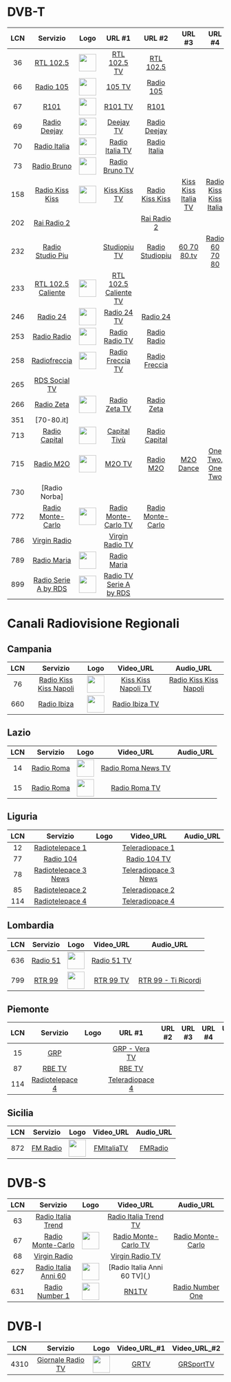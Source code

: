 <h1>DVB-T</h1>

|LCN|Servizio|Logo|URL #1|URL #2|URL #3|URL #4|URL #5|
|:-:|:-:|:-:|:-:|:-:|:-:|:-:|:-:|
|36|[RTL 102.5](http://www.rtl.it/)|<img width="40" src="https://cloud.rtl.it/assets/play.rtl.it/2.1.5/img/broadcaster/TV/1.svg"/>|[RTL 102.5 TV](https://dd782ed59e2a4e86aabf6fc508674b59.msvdn.net/live/S97044836/tbbP8T1ZRPBL/playlist.m3u8)|[RTL 102.5](https://dd782ed59e2a4e86aabf6fc508674b59.msvdn.net/live/S97044836/WjpMtPyNjHwj/playlist.m3u8)|
|66|[Radio 105](http://www.105.net/)|<img width="40" src="https://www.105.net/images/logos/3/logo_colored.jpg?v=1722512149810"/>|[105 TV](https://live03-col.msr.cdn.mediaset.net/live/ch-ec/ec-clr.isml/manifest.mpd)|[Radio 105](https://icy.unitedradio.it/Radio105.aac)|
|67|[R101](http://www.r101.it/)|<img width="40" src="https://www.r101.it/images/logos/7/logo_black.jpg?v=1722512155622"/>|[R101 TV](https://live03-col.msr.cdn.mediaset.net/live/ch-er/er-clr.isml/manifest.mpd)|[R101](http://icecast.unitedradio.it/r101)|
|69|[Radio Deejay](http://www.deejay.it/)|<img width="40" src="https://images.sftcdn.net/images/t_app-icon-m/p/fc564879-3a5c-4202-8534-2ea1b3a23c6a/1285998601/radio-deejay-logo"/>|[Deejay TV](https://4c4b867c89244861ac216426883d1ad0.msvdn.net/live/S85984808/sMO0tz9Sr2Rk/playlist.m3u8)|[Radio Deejay](https://4c4b867c89244861ac216426883d1ad0.msvdn.net/radiodeejay/radiodeejay/play1.m3u8)|
|70|[Radio Italia](http://www.radioitalia.it/)|<img width="40" src="https://www.radioitalia.it/images/player_radioitalia.jpg"/>|[Radio Italia TV](https://radioitaliatv.akamaized.net/hls/live/2093117/RadioitaliaTV/stream01/streamPlaylist.m3u8)|[Radio Italia](https://radioitaliasmi.akamaized.net/hls/live/2093120/RISMI/stream01/streamPlaylist.m3u8)|
|73|[Radio Bruno](https://www.radiobruno.it/)|<img width="40" src="https://www.radiobruno.it/wp-content/uploads/2017/10/logo-296-180-black.png"/>|[Radio Bruno TV](https://stream4.xdevel.com/video0s975758-473/stream/chunks.m3u8)|[ ]()|
|158|[Radio Kiss Kiss](http://www.kisskiss.it/)|<img width="40" src="https://kisskiss.it/wp-content/uploads/2021/02/logo_kisskiss.png.webp"/>|[Kiss Kiss TV](https://kk.fluid.stream/KKMulti/smil:KissKissTV.smil/playlist_slita.m3u8?FLID=1)|[Radio Kiss Kiss](https://kisskiss.fluidstream.eu/KissKiss.aac)|[Kiss Kiss Italia TV](https://kk.fluid.stream/KKTV01/livestream/playlist.m3u8?FLID=1)|[Radio Kiss Kiss Italia](https://kisskiss.fluidstream.eu/KKItalia.aac)|
|202|[Rai Radio 2](http://www.radio2.rai.it/)|||[Rai Radio 2](https://8e7439fdb1694c8da3a0fd63e4dda518.msvdn.net/radiodue1/hls/playlist_mo.m3u8)|
|232|[Radio Studio Piu](https://www.studiopiu.net)||[Studiopiu TV](https://5a1178b42cc03.streamlock.net/studiopiutv/studiopiutv/playlist.m3u8)|[Radio Studiopiu](https://ice.studiopiu.net/rete.aac)|[60 70 80.tv](https://5a1178b42cc03.streamlock.net/607080stream/607080stream/playlist.m3u8)|[Radio 60 70 80](https://ice.studiopiu.net/607080.aac)|
|233|[RTL 102.5 Caliente](https://play.rtl.it/live/44/rtl-1025-caliente-tv/)|<img width="40" src="https://cloud.rtl.it/assets/play.rtl.it/2.1.5/img/broadcaster/TV/44.svg"/>|[RTL 102.5 Caliente TV](https://dd782ed59e2a4e86aabf6fc508674b59.msvdn.net/live/S8448465/zTYa1Z5Op9ue/playlist.m3u8)||
|246|[Radio 24](http://www.radio24.it/)|<img width="40" src="https://i2.res.24o.it/radio24/assets/img/Radio24/_Immagini/2023/08/RADIO24_LOGO_2019_icona_RGB.png"/>|[Radio 24 TV](https://sole24-connect-tv.akamaized.net/hls/live/2112281/conntv/conntv-hi.m3u8)|[Radio 24](https://ilsole24ore-radio.akamaized.net/hls/live/2035301/radio24/playlist-64000.m3u8)|
|253|[Radio Radio](https://www.radioradio.it/)|<img width="40" src="https://www.radioradio.it/media/2024/07/logo4TS-01.png"/>|[Radio Radio TV](https://stream-200912.castr.net/646b335e2291a2022444bb7c/live_22f84390fe1411ed919df3da85a483cc/tracks-v1a1/rewind-14400.ts.m3u8)|[Radio Radio](https://sr6.inmystream.it/proxy/rronair?mp=/stream)|
|258|[Radiofreccia](http://www.radiofreccia.it/)|<img width="40" src="https://cloud.rtl.it/assets/play.rtl.it/2.1.5/img/broadcaster/TV/17.svg"/>|[Radio Freccia TV](https://dd782ed59e2a4e86aabf6fc508674b59.msvdn.net/live/S3160845/0tuSetc8UFkF/playlist.m3u8)|[Radio Freccia](https://dd782ed59e2a4e86aabf6fc508674b59.msvdn.net/live/S3160845/D6MENOraq6Qy/playlist.m3u8)|
|265|[RDS Social TV](http://www.rds.it/)||||
|266|[Radio Zeta](http://www.radiozeta.it/)|<img width="40" src="https://cloud.radiozeta.it/assets/www.radiozeta.it/1.1.61/img/layout/radio-zeta-logo.png"/>|[Radio Zeta TV](https://dd782ed59e2a4e86aabf6fc508674b59.msvdn.net/live/S9346184/XEx1LqlYbNic/playlist.m3u8)|[Radio Zeta](https://dd782ed59e2a4e86aabf6fc508674b59.msvdn.net/live/S9346184/clhI2IJWRnn7/playlist.m3u8)|
|351|[70-80.it]||||
|713|[Radio Capital](https://www.capital.it/)|<img width="40" src="https://upload.wikimedia.org/wikipedia/it/thumb/3/38/Radio_Capital_logo_%282020%29.svg/330px-Radio_Capital_logo_%282020%29.svg.png"/>|[Capital Tivù](https://4c4b867c89244861ac216426883d1ad0.msvdn.net/live/S35394734/Z6U2wGoDYANk/playlist.m3u8)|[Radio Capital](https://4c4b867c89244861ac216426883d1ad0.msvdn.net/radiocapital/radiocapital/play1.m3u8)|
|715|[Radio M2O](http://www.m2o.it/)|<img width="40" src="https://cdn.gelestatic.it/m2o/sites/2/2022/01/cropped-M2O-LOGO-JPG-32x32.jpg"/>|[M2O TV](https://4c4b867c89244861ac216426883d1ad0.msvdn.net/live/S62628868/uhdWBlkC1AoO/playlist.m3u8)|[Radio M2O](https://4c4b867c89244861ac216426883d1ad0.msvdn.net/radiom2o/radiom2o/play1.m3u8)|[M2O Dance](https://4c4b867c89244861ac216426883d1ad0.msvdn.net/radiom2odance/radiom2odance/play1.m3u8)|[One Two, One Two](https://4c4b867c89244861ac216426883d1ad0.msvdn.net/webradio/deejayonetwoonetwo/live.m3u8)|[Deejay Time](https://4c4b867c89244861ac216426883d1ad0.msvdn.net/webradio/deejaytime/live.m3u8)|
|730|[Radio Norba]||||
|772|[Radio Monte-Carlo](http://www.radiomontecarlo.net/)|<img width="40" src="https://www.radiomontecarlo.net/images/logos/1/logo_white.jpg?v=1722512145918"/>|[Radio Monte-Carlo TV](https://live03-col.msr.cdn.mediaset.net/live/ch-bb/bb-clr.isml/manifest.mpd)|[Radio Monte-Carlo](https://icy.unitedradio.it/RMC.aac)|
|786|[Virgin Radio](http://www.virginradioitaly.it/)|<img width="40" src=" "/>|[Virgin Radio TV](https://live03-col.msr.cdn.mediaset.net/live/ch-ew/ew-clr.isml/manifest.mpd)||
|789|[Radio Maria]()|<img width="40" src=""/>|[Radio Maria](https://cdn.jwplayer.com/live/events/NxD9E9d7.m3u8)|
|899|[Radio Serie A by RDS]()|<img width="40" src="https://img.legaseriea.it/vimages/64dc9bd1/Serie-A-Radio-TV_Logo.png?webp&q=100&size=1996.5x-"/>|[Radio TV Serie A by RDS](https://stream.radioseriea.com/50773f0d0070476a8612d9984c6059d8/index.m3u8)||

<h1>Canali Radiovisione Regionali</h1>
<h2>Campania</h2>

|LCN|Servizio|Logo|Video_URL|Audio_URL|
|:-:|:-:|:-:|:-:|:-:|
|76|[Radio Kiss Kiss Napoli]()|<img width="40" src="https://kisskissnapoli.it/wp-content/uploads/2022/03/cropped-logo-kisskiss-napoli.png.webp"/>|[Kiss Kiss Napoli TV](https://kkcdn02.fluid.stream/KKTVNapoli/smil:KKTVNapoli.smil/playlist_slita.m3u8?FLID=1)|[Radio Kiss Kiss Napoli](https://kisskiss.fluidstream.eu/KKNapoli.aac)|
|660|[Radio Ibiza](https://radioibiza.it/)|<img width="40" src="https://radioibiza.it/wp-content/uploads/2021/09/cropped-logo_header.png.webp"/>|[Radio Ibiza TV](https://str48.fluid.stream/RadioIbizaTV/livestream/playlist.m3u8?FLID=1)||

<h2>Lazio</h2>

|LCN|Servizio|Logo|Video_URL|Audio_URL|
|:-:|:-:|:-:|:-:|:-:|
|14|[Radio Roma](https://www.radioroma.it/)|<img width="40" src="https://www.radioroma.tv/wp-content/uploads/2024/05/Radio-Roma-2023-sfondo-nero-01.png"/>|[Radio Roma News TV](www.dailymotion.com/video/x96kf9k)|
|15|[Radio Roma](https://www.radioroma.it/)|<img width="40" src="https://www.radioroma.tv/wp-content/uploads/2024/05/Radio-Roma-2023-sfondo-nero-01.png"/>|[Radio Roma TV](www.dailymotion.com/video/x96kfby)|

<h2>Liguria</h2>

|LCN|Servizio|Logo|Video_URL|Audio_URL|
|:-:|:-:|:-:|:-:|:-:|
|12|[Radiotelepace 1]( )|<img width="40" src=" "/>|[Teleradiopace 1]( )|
|77|[Radio 104]( )|<img width="40" src=" "/>|[Radio 104 TV]( )|
|78|[Radiotelepace 3 News]( )|<img width="40" src=" "/>|[Teleradiopace 3 News]( )|
|85|[Radiotelepace 2]( )|<img width="40" src=" "/>|[Teleradiopace 2]( )|
|114|[Radiotelepace 4]( )|<img width="40" src=" "/>|[Teleradiopace 4]( )|

<h2>Lombardia</h2>

|LCN|Servizio|Logo|Video_URL|Audio_URL|
|:-:|:-:|:-:|:-:|:-:|
|636|[Radio 51](https://www.51news.it/)|<img width="40" src="https://www.51news.it/images/loghi/logo_head_p.png"/>|[Radio 51 TV](https://59d7d6f47d7fc.streamlock.net/canale51/canale51/chunklist_w1115635457.m3u8)|||
|799|[RTR 99](https://www.rtr99.it/)|<img width="40" src="https://www.rtr99.it/wp-content/uploads/elementor/thumbs/trasparente-r3izclaguxen3uqryqnp592kiu5p28qxf7rnbczf9c.png"/>|[RTR 99 TV](https://5e73cf528f404.streamlock.net/RTR99TV/livestream/chunklist_w1247526100.m3u8)|[RTR 99 - Ti Ricordi](https://rtr99.fluidstream.eu/rtr99.mp3)|

<h2>Piemonte</h2>

|LCN|Servizio|Logo|URL #1|URL #2|URL #3|URL #4|URL #5|
|:-:|:-:|:-:|:-:|:-:|:-:|:-:|:-:|
|15|[GRP]( )|<img width="40" src=" "/>|[GRP - Vera TV]( )|
|87|[RBE TV]( )|<img width="40" src=" "/>|[RBE TV]( )|
|114|[Radiotelepace 4]( )|<img width="40" src=" "/>|[Teleradiopace 4]( )|

<h2>Sicilia</h2>

|LCN|Servizio|Logo|Video_URL|Audio_URL|
|:-:|:-:|:-:|:-:|:-:|
|872|[FM Radio](https://www.radiofmitalia.it/)|<img width="40" src="https://www.radiofmitalia.it/images/fmitalia-liveradio-logo.png"/>|[FMItaliaTV](https://stream6.xdevel.com/video0s975817-1186/stream/chunks.m3u8?nimblesessionid=329326440)|[FMRadio](https://stream5.xdevel.com/audio1s975817-360/stream/icecast.audio)|

<h1>DVB-S</h1>

|LCN|Servizio|Logo|Video_URL|Audio_URL|
|:-:|:-:|:-:|:-:|:-:|
|63|[Radio Italia Trend]( )|<img width="40" src=" "/>|[Radio Italia Trend TV]( )|
|67|[Radio Monte-Carlo](http://www.radiomontecarlo.net/)|<img width="40" src="https://www.radiomontecarlo.net/images/logos/1/logo_white.jpg?v=1722512145918"/>|[Radio Monte-Carlo TV](https://live03-col.msr.cdn.mediaset.net/live/ch-bb/bb-clr.isml/manifest.mpd)|[Radio Monte-Carlo](https://icy.unitedradio.it/RMC.aac)|
|68|[Virgin Radio](http://www.virginradioitaly.it/)|<img width="40" src=" "/>|[Virgin Radio TV](https://live03-col.msr.cdn.mediaset.net/live/ch-ew/ew-clr.isml/manifest.mpd)||
|627|[Radio Italia Anni 60](https://www.radioitaliaanni60.it/#)|<img width="40" src="https://www.radioitaliaannisessanta.it/#](https://www.tvdream.net/img/radio-italia-anni-60-tv.png"/>|[Radio Italia Anni 60 TV]([ ](https://604e46ac2bdee.streamlock.net:1936/rete8_1/rete8_1/chunklist_w714538055.m3u8))||
|631|[Radio Number 1](http://www.radionumberone.it/)|<img width="40" src="https://radionumberone.it/wp-content/uploads/2021/04/2021_RN1-Logo_Tavola-disegno-1.svg"/>|[RN1TV](https://56b50ada2d659.streamlock.net/RN1TV/livestream/playlist.m3u8)|[Radio Number One]()|

<h1>DVB-I</h1>

|LCN|Servizio|Logo|Video_URL_#1|Video_URL_#2|
|:-:|:-:|:-:|:-:|:-:|
|4310|[Giornale Radio TV](https://giornaleradio.fm/)|<img width="40" src="https://giornaleradio.fm/wp-content/uploads/2023/03/Giornale-Radio-logo-2-1.png"/>|[GRTV]( https://5f204aff97bee.streamlock.net/GR_tv/livestream/playlist.m3u8?FLID=1)|[GRSportTV](https://5e73cf528f404.streamlock.net/GR_sport/livestream/playlist.m3u8?FLID=1)|
